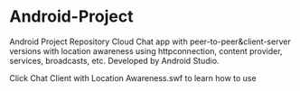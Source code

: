 # Android-Project
Android Project Repository
Cloud Chat app with peer-to-peer&client-server versions with location awareness using httpconnection, content provider, services, broadcasts, etc. Developed by Android Studio.

Click Chat Client with Location Awareness.swf to learn how to use
